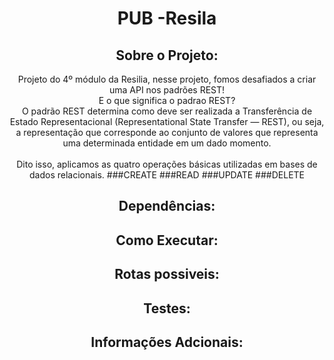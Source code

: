 <h1 align="center">PUB -Resila</h1>

<div id=sobre></div>
<h2 align="center">Sobre o Projeto:</h2>

<p align="center">
Projeto do 4º módulo da Resilia, nesse projeto, fomos desafiados a criar uma API nos padrões REST!<br>
E o que significa o padrao REST?<br>
O padrão REST determina como deve ser realizada a Transferência de Estado Representacional (Representational State Transfer — REST), ou seja, a representação que corresponde ao conjunto de valores que representa uma determinada entidade em um dado momento.<br><br>
Dito isso, aplicamos as quatro operações básicas utilizadas em bases de dados relacionais.
  ###CREATE
  ###READ
  ###UPDATE
  ###DELETE
</p>

<div id=dependencias></div>
<h2 align="center">Dependências:</h2>

<p align="center">

</p>

<div id=execuçao></div>
<h2 align="center">Como Executar:</h2>

<p align="center">

</p>

<div id=rotas></div>
<h2 align="center">Rotas possiveis:</h2>

<p align="center">

</p>

<div id=testes></div>
<h2 align="center">Testes:</h2>

<p align="center">

</p>

<div id=ferramentas></div>
<h2 align="center">Informações Adcionais:</h2>

<p align="center">

</p>
